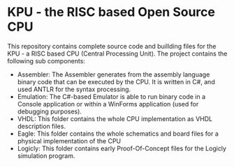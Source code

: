 # KPU - the RISC based Open Source CPU
This repository contains complete source code and buillding files for the KPU - a RISC based CPU (Central Processing Unit). The project contains the following sub components:
<ul>
<li>Assembler: The Assembler generates from the assembly language binary code that can be executed by the CPU. It is written in C#, and used ANTLR for the syntax processing.</li>
<li>Emulation: The C#-based Emulator is able to run binary code in a Console application or within a WinForms application (used for debugging purposes).</li>
<li>VHDL: This folder contains the whole CPU implementation as VHDL description files.</li>
<li>Eagle: This folder contains the whole schematics and board files for a physical implementation of the CPU</li>
<li>Logicly: This folder contains early Proof-Of-Concept files for the Logicly simulation program.</li>
<ul>
